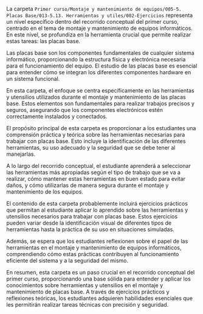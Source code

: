 La carpeta `Primer curso/Montaje y mantenimiento de equipos/005-5. Placas Base/013-5.13. Herramientas y utiles/002-Ejercicios` representa un nivel específico dentro del recorrido conceptual del primer curso, centrado en el tema de montaje y mantenimiento de equipos informáticos. En este nivel, se profundiza en la herramienta crucial que permite realizar estas tareas: las placas base.

Las placas base son los componentes fundamentales de cualquier sistema informático, proporcionando la estructura física y electrónica necesaria para el funcionamiento del equipo. El estudio de las placas base es esencial para entender cómo se integran los diferentes componentes hardware en un sistema funcional.

En esta carpeta, el enfoque se centra específicamente en las herramientas y utensilios utilizados durante el montaje y mantenimiento de las placas base. Estos elementos son fundamentales para realizar trabajos precisos y seguros, asegurando que los componentes electrónicos estén correctamente instalados y conectados.

El propósito principal de esta carpeta es proporcionar a los estudiantes una comprensión práctica y teórica sobre las herramientas necesarias para trabajar con placas base. Esto incluye la identificación de las diferentes herramientas, su uso adecuado y la seguridad que se debe tener al manejarlas.

A lo largo del recorrido conceptual, el estudiante aprenderá a seleccionar las herramientas más apropiadas según el tipo de trabajo que se va a realizar, cómo mantener estas herramientas en buen estado para evitar daños, y cómo utilizarlas de manera segura durante el montaje y mantenimiento de los equipos.

El contenido de esta carpeta probablemente incluirá ejercicios prácticos que permitan al estudiante aplicar lo aprendido sobre las herramientas y utensilios necesarios para trabajar con placas base. Estos ejercicios pueden variar desde la identificación visual de diferentes tipos de herramientas hasta la práctica de su uso en situaciones simuladas.

Además, se espera que los estudiantes reflexionen sobre el papel de las herramientas en el montaje y mantenimiento de equipos informáticos, comprendiendo cómo estas prácticas contribuyen al funcionamiento eficiente del sistema y a la seguridad del mismo.

En resumen, esta carpeta es un paso crucial en el recorrido conceptual del primer curso, proporcionando una base sólida para entender y aplicar los conocimientos sobre herramientas y utensilios en el montaje y mantenimiento de placas base. A través de ejercicios prácticos y reflexiones teóricas, los estudiantes adquieren habilidades esenciales que les permitirán realizar tareas técnicas con precisión y seguridad.

